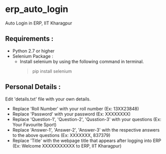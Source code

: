 # erp_auto_login
Auto Login in ERP, IIT Kharagpur

## Requirements :
* Python 2.7 or higher 
* Selenium Package :
  * Install selenium by using the following command in terminal.
    > pip install selenium

## Personal Details : 
Edit 'details.txt' file with your own details. 

* Replace 'Roll Number' with your roll number (Ex: 13XX23848)
* Replace 'Password' with your password (Ex: XXXXXXXX)
* Replace 'Question-1', 'Question-2', 'Qusstion-3' with your questions (Ex: Your Favourite Sport)
* Replace 'Answer-1', 'Answer-2', 'Answer-3' with the respective answers to the above questions (Ex: XXXXXXX, 837379)
* Replace 'Title' with the webpage title that appears after logging into ERP (Ex: Welcome XXXXXXXXXXX to ERP, IIT Kharagpur)

